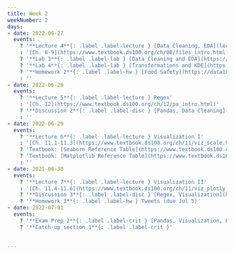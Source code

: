 ```yaml
---
title: Week 2
weekNumber: 2
days:
- date: 2022-06-27
  events:
    ? '**Lecture 4**{: .label .label-lecture } [Data Cleaning, EDA](lecture/lec04)'
    : '[Ch. 8-9](https://www.textbook.ds100.org/ch/08/files_intro.html)'
    ? '**Lab 3**{: .label .label-lab } [Data Cleaning and EDA](https://data100.datahub.berkeley.edu/hub/user-redirect/git-pull?repo=https%3A%2F%2Fgithub.com%2FDS-100%2Fsu22&branch=main&urlpath=lab%2Ftree%2Fsu22%2Flab%2Flab03%2Flab03.ipynb) (due Jul 2)'
    ? '**Lab 4**{: .label .label-lab } [Transformations and KDE](https://data100.datahub.berkeley.edu/hub/user-redirect/git-pull?repo=https%3A%2F%2Fgithub.com%2FDS-100%2Fsu22&branch=main&urlpath=lab%2Ftree%2Fsu22%2Flab%2Flab04%2Flab04.ipynb) (due Jul 2)'
    ? '**Homework 2**{: .label .label-hw } [Food Safety](https://data100.datahub.berkeley.edu/hub/user-redirect/git-pull?repo=https%3A%2F%2Fgithub.com%2FDS-100%2Fsu22&branch=main&urlpath=lab%2Ftree%2Fsu22%2Fhw%2Fhw02%2Fhw02.ipynb) (due Jun 30)'
    : ''
- date: 2022-06-28
  events:
    ? '**Lecture 5**{: .label .label-lecture } Regex'
    : '[Ch. 12](https://www.textbook.ds100.org/ch/12/pa_intro.html)'
    ? '**Discussion 2**{: .label .label-disc } [Pandas, Data Cleaning](https://drive.google.com/file/d/1JurAXzeG1o0gOEhO3jgkMzt3EL7XKniC/view?usp=sharing)'
    : ''
- date: 2022-06-29
  events:
    ? '**Lecture 6**{: .label .label-lecture } Visualization I'
    : '[Ch. 11.1-11.3](https://www.textbook.ds100.org/ch/11/viz_scale.html)'
    ? 'Textbook: [Seaborn Reference Table](https://www.textbook.ds100.org/ch/a04/ref_seaborn.html)'
    ? 'Textbook: [Matplotlib Reference Table](https://www.textbook.ds100.org/ch/a04/ref_matplotlib.html)'
    : ''
- date: 2021-06-30
  events:
    ? '**Lecture 7**{: .label .label-lecture } Visualization II'
    : '[Ch. 11.4-11.6](https://www.textbook.ds100.org/ch/11/viz_plotly.html)'
    ? '**Discussion 3**{: .label .label-disc } [Regex, Visualization](https://drive.google.com/file/d/19x1oLeRziXtP-TuzWY3yYn3F_s_87E8J/view?usp=sharing)'
    ? '**Homework 3**{: .label .label-hw } Tweets (due Jul 5)'
- date: 2022-07-01
  events:
    ? '**Exam Prep 2**{: .label .label-crit } [Pandas, Visualization, Regex](https://drive.google.com/file/d/1RNHeSLEqG31ocJ0PYbE9HMDHdy_oywJx/view?usp=sharing)'
    ? '**Catch-up section 1**{: .label .label-crit }'
    

---
```

